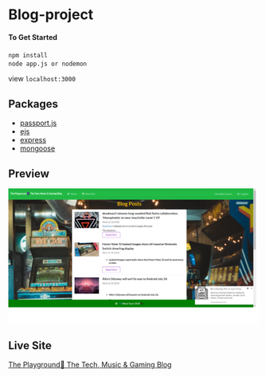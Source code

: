 # Blog-project



  #### To Get Started
 `npm install` <br>
 `node app.js or nodemon`
 
 view `localhost:3000`


 ## Packages
 
  * [passport.js](https://www.passportjs.org)
  * [ejs](https://www.ejs.co)
  * [express](https://expressjs.com/)
  * [mongoose](https://www.google.com)
  
## Preview
![Blog-Preview](images/Untitled.png "Blog-Preview")

## Live Site 

[The Playground👾 The Tech, Music & Gaming Blog](https://nkosi-the-playground-blog.glitch.me/blogs)
